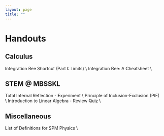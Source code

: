 ```yaml
---
layout: page
title: ""
---
```

# Handouts
## Calculus

Integration Bee Shortcut (Part I: Limits) \\
Integration Bee: A Cheatsheet \\

## STEM @ MBSSKL

Total Internal Reflection - Experiment \\
Principle of Inclusion-Exclusion (PIE) \\
Introduction to Linear Algebra - Review Quiz \\

## Miscellaneous

List of Definitions for SPM Physics \\
